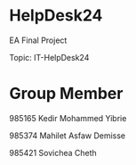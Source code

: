 # HelpDesk24

EA Final Project

Topic: IT-HelpDesk24

# Group Member

985165	Kedir Mohammed	Yibrie

985374	Mahilet	Asfaw Demisse 

985421	Sovichea Cheth 
